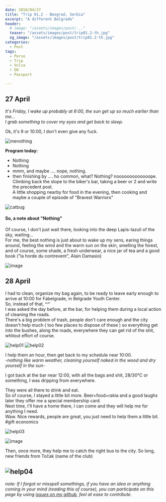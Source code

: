 ```yaml
---
date: 2018/04/27
title: "Trip 01.2 - Beograd, Serbia"
excerpt: "A different Belgrade"
header:
  # image: "/assets/images/post/..."
  teaser: "/assets/images/post/trip01.2-th.jpg"
  og_image: "/assets/images/post/trip01.2-th.jpg"
categories:
  - Post
tags:
  - Perso
  - Trip
  - Vulca
  - EN
  - Passport

---
```


## 27 April
_It's Friday, I wake up probably at 6:00, the sun get up so much earlier than me...   
I grab something to cover my eyes and get back to sleep._  

Ok, it's 9 or 10:00, I don't even give any fuck.  

![menothing](https://user-images.githubusercontent.com/12049360/39474932-750b894a-4d56-11e8-95c4-21f71daa0c65.jpg)

**Program today:**  
- Nothing
- Nothing
- mmm, and maybe .... nope, nothing.
- then finishing by .... ho common, what? Nothing? nooooooooooooope.   
Climbing back the slope to the biker's bar, taking a beer or 2 and write the precedent post.  
A little shopping nearby for food in the evening, then cooking and maybe a couple of episode of "Bravest Warriors"  

![catbug](https://user-images.githubusercontent.com/12049360/39515518-a0f44c6e-4dfa-11e8-970e-557164cfad52.jpg)


#### So, a note about "Nothing"  
Of course, I don't just wait there, looking into the deep Lapis-lazuli of the sky, waiting...   
For me, the best nothing is just about to wake up my sens, earing things around, feeling the wind and the warm sun on the skin, smelling the forest, and of course, some shade, a fresh underwear, a nice jar of tea and a good book ("la horde du contrevent", Alain Damasio)  

![image](https://user-images.githubusercontent.com/12049360/39474341-cb6831f6-4d53-11e8-8fa2-37b825cf266b.png)

## 28 April
I had to clean, organize my bag again, to be ready to leave early enough to arrive at 10:00 for Fabelgrade, in Belgrade Youth Center.  
So, instead of that, ^^'   
I was asked the day before, at the bar, for helping them during a local action of cleaning the roads.  
There's a big problem of trash, people don't care enough and the city doesn't help much ( too few places to dispose of these ) so everything get into the bushes, along the roads, everywhere they can get rid of the shit, whitout effort of course.

![help01](https://user-images.githubusercontent.com/12049360/39475350-39cb98f0-4d58-11e8-92f2-a5627c6d882e.jpg)
![help02](https://user-images.githubusercontent.com/12049360/39475398-6282cd36-4d58-11e8-89b6-988cc683304b.jpg)

I help them an hour, then get back to my schedule near 10:00.  
_-nothing like warm weather, cleaning yourself naked in the wood and dry yourself in the sun-_  

I got back at the bar near 12:00, with all the bags and shit, 28/30°C or something, I was dripping from everywhere.  

They were all there to drink and eat.  
So of course, I stayed a little bit more. Beer+food+rakia and a good laughs later they offer me a special membership card.   
Next time, I'll have a home there, I can come and they will help me for anything I need.  
Waw. Nice rewards, people are great, you just need to help them a little bit. #gift economics    

![help03](https://user-images.githubusercontent.com/12049360/39476153-45d622ca-4d5b-11e8-9c16-69616ad936b7.jpg)

![image](https://user-images.githubusercontent.com/12049360/39476300-b8f728da-4d5b-11e8-98ff-2667fdc536e3.png)

Then, once more, they help me to catch the right bus to the city.
So long, new friends from Točak (name of the club)

![help04](https://user-images.githubusercontent.com/12049360/39476554-a3451f46-4d5c-11e8-9ba9-15bdf74b1b9f.jpg)
---
*note: If I forgot or misspell somethings, if you have an idea or anything coming in your mind (reading this of course), you can participate on this page by using [issues on my github](https://github.com/nicolasdb/nicolasdb.github.io/issues/), feel at ease to contribute.*
